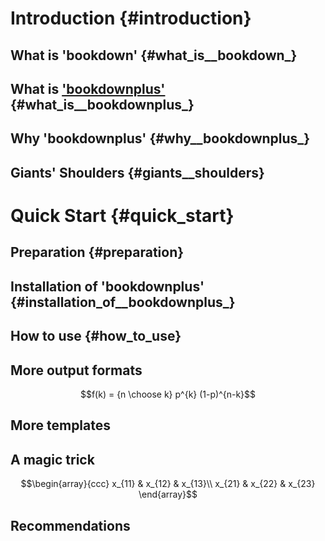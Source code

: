 # Introduction {#introduction}
## What is 'bookdown' {#what_is__bookdown_}
## What is ['bookdownplus'](https://github.com/pzhaonet/bookdownplus) {#what_is__bookdownplus_}
## Why 'bookdownplus' {#why__bookdownplus_}
## Giants' Shoulders {#giants__shoulders}
# Quick Start {#quick_start}
## Preparation {#preparation}
## Installation of 'bookdownplus' {#installation_of__bookdownplus_}
## How to use {#how_to_use}
## More output formats

$$f(k) = {n \choose k} p^{k} (1-p)^{n-k}$$

## More templates
## A magic trick

$$\begin{array}{ccc}
x_{11} & x_{12} & x_{13}\\
x_{21} & x_{22} & x_{23}
\end{array}​$$

## Recommendations
